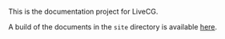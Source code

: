 This is the documentation project for LiveCG.

A build of the documents in the `site` directory is available
[here](http://jaryard.com/projects/live-cg/).

